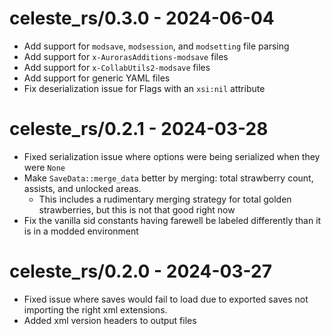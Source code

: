 # celeste_rs/0.3.0 - 2024-06-04
- Add support for `modsave`, `modsession`, and `modsetting` file parsing
- Add support for `x-AurorasAdditions-modsave` files
- Add support for `x-CollabUtils2-modsave` files
- Add support for generic YAML files
- Fix deserialization issue for Flags with an `xsi:nil` attribute

# celeste_rs/0.2.1 - 2024-03-28
- Fixed serialization issue where options were being serialized when they were `None`
- Make `SaveData::merge_data` better by merging: total strawberry count, assists, and unlocked areas. 
  - This includes a rudimentary merging strategy for total golden strawberries, but this is not that good right now 
- Fix the vanilla sid constants having farewell be labeled differently than it is in a modded environment

# celeste_rs/0.2.0 - 2024-03-27
- Fixed issue where saves would fail to load due to exported saves not importing the right xml extensions.
- Added xml version headers to output files
